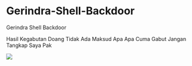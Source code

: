 # Gerindra-Shell-Backdoor
Gerindra Shell Backdoor

Hasil Kegabutan Doang Tidak Ada Maksud Apa Apa Cuma Gabut
Jangan Tangkap Saya Pak

<img src="https://i.ibb.co/Z8rSSw8/ger.png">
